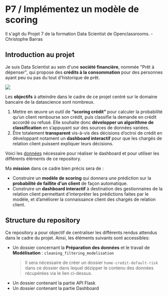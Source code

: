 # P7 / Implémentez un modèle de scoring

Il s'agit du Projet 7 de la formation Data Scientist de Openclassrooms. - Christophe Barras

## Introduction au projet

Je suis Data Scientist au sein d'une **société financière**, nommée "Prêt à dépenser",  qui propose des **crédits à la consommation** pour des personnes ayant peu ou pas du tout d'historique de prêt.

<img src=https://user.oc-static.com/upload/2019/02/25/15510866018677_logo%20projet%20fintech.png>

Les **objectifs** à atteindre dans le cadre de ce projet centré sur le domaine bancaire de la datascience sont nombreux.

1. Mettre en œuvre un outil de **“scoring crédit”** pour calculer la probabilité qu’un client rembourse son crédit, puis classifie la demande en crédit accordé ou refusé. Elle souhaite donc **développer un algorithme de classification** en s’appuyant sur des sources de données variées.
2. Être totalement **transparent** vis-à-vis des décisions d’octroi de crédit en développant notament un **dashboard interactif** pour que les chargés de relation client puissent expliquer leurs décisions.

Voici les [données](https://s3-eu-west-1.amazonaws.com/static.oc-static.com/prod/courses/files/Parcours_data_scientist/Projet+-+Impl%C3%A9menter+un+mod%C3%A8le+de+scoring/Projet+Mise+en+prod+-+home-credit-default-risk.zip) nécessaire pour réaliser le dashboard et pour utiliser les différents éléments de ce repository.

Ma **mission** dans ce cadre bien précis sera de :
* Construire un **modèle de scoring** qui donnera une prédiction sur la **probabilité de faillite d'un client** de façon automatique.
* Construire un **dashboard interactif** à destination des gestionnaires de la relation client permettant d'interpréter les prédictions faites par le modèle, et d’améliorer la connaissance client des chargés de relation client.

## Structure du repository

Ce repository a pour objectif de centraliser les différents rendus attendus dans le cadre du projet. Ainsi, les éléments suivants sont accessibles:

* Un dossier concernant la **Préparation des données** et le travail de **Modélisation** : `cleaning_filtering_modelisation`
    > Il sera nécessaire de créer un dossier `home-credit-default-risk` dans ce dossier dans lequel dézipper le contenu des données récupérées via le lien ci-dessus.
* Un dossier contenant la partie API Flask
* Un dossier contenant la partie Dashboard
